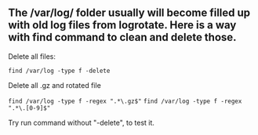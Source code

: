 ## The /var/log/ folder usually will become filled up with old log files from logrotate. Here is a way with find command to clean and delete those.

Delete all files:

`find /var/log -type f -delete`

Delete all .gz and rotated file

`find /var/log -type f -regex ".*\.gz$"`
`find /var/log -type f -regex ".*\.[0-9]$"`

Try run command without "-delete", to test it.
